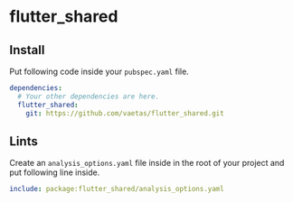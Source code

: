 # flutter_shared

## Install

Put following code inside your `pubspec.yaml` file.

```yaml
dependencies:
  # Your other dependencies are here.
  flutter_shared:
    git: https://github.com/vaetas/flutter_shared.git
```

## Lints

Create an `analysis_options.yaml` file inside in the root of your project and put following line inside.

```yaml
include: package:flutter_shared/analysis_options.yaml
```

